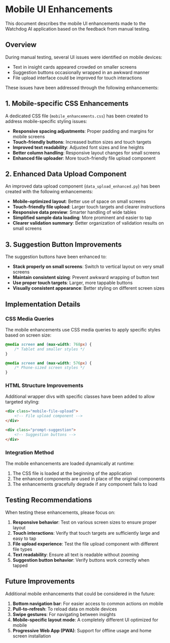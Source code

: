 # Mobile UI Enhancements

This document describes the mobile UI enhancements made to the Watchdog AI application based on the feedback from manual testing.

## Overview

During manual testing, several UI issues were identified on mobile devices:
- Text in insight cards appeared crowded on smaller screens
- Suggestion buttons occasionally wrapped in an awkward manner
- File upload interface could be improved for touch interactions

These issues have been addressed through the following enhancements:

## 1. Mobile-specific CSS Enhancements

A dedicated CSS file (`mobile_enhancements.css`) has been created to address mobile-specific styling issues:

- **Responsive spacing adjustments**: Proper padding and margins for mobile screens
- **Touch-friendly buttons**: Increased button sizes and touch targets
- **Improved text readability**: Adjusted font sizes and line heights
- **Better column handling**: Responsive layout changes for small screens
- **Enhanced file uploader**: More touch-friendly file upload component

## 2. Enhanced Data Upload Component

An improved data upload component (`data_upload_enhanced.py`) has been created with the following enhancements:

- **Mobile-optimized layout**: Better use of space on small screens
- **Touch-friendly file upload**: Larger touch targets and clearer instructions
- **Responsive data preview**: Smarter handling of wide tables
- **Simplified sample data loading**: More prominent and easier to tap
- **Clearer validation summary**: Better organization of validation results on small screens

## 3. Suggestion Button Improvements

The suggestion buttons have been enhanced to:

- **Stack properly on small screens**: Switch to vertical layout on very small screens
- **Maintain consistent sizing**: Prevent awkward wrapping of button text
- **Use proper touch targets**: Larger, more tappable buttons
- **Visually consistent appearance**: Better styling on different screen sizes

## Implementation Details

### CSS Media Queries

The mobile enhancements use CSS media queries to apply specific styles based on screen size:

```css
@media screen and (max-width: 768px) {
    /* Tablet and smaller styles */
}

@media screen and (max-width: 576px) {
    /* Phone-sized screen styles */
}
```

### HTML Structure Improvements

Additional wrapper divs with specific classes have been added to allow targeted styling:

```html
<div class="mobile-file-upload">
    <!-- File upload component -->
</div>

<div class="prompt-suggestion">
    <!-- Suggestion buttons -->
</div>
```

### Integration Method

The mobile enhancements are loaded dynamically at runtime:

1. The CSS file is loaded at the beginning of the application
2. The enhanced components are used in place of the original components
3. The enhancements gracefully degrade if any component fails to load

## Testing Recommendations

When testing these enhancements, please focus on:

1. **Responsive behavior**: Test on various screen sizes to ensure proper layout
2. **Touch interactions**: Verify that touch targets are sufficiently large and easy to tap
3. **File upload experience**: Test the file upload component with different file types
4. **Text readability**: Ensure all text is readable without zooming
5. **Suggestion button behavior**: Verify buttons work correctly when tapped

## Future Improvements

Additional mobile enhancements that could be considered in the future:

1. **Bottom navigation bar**: For easier access to common actions on mobile
2. **Pull-to-refresh**: To reload data on mobile devices
3. **Swipe gestures**: For navigating between insights
4. **Mobile-specific layout mode**: A completely different UI optimized for mobile
5. **Progressive Web App (PWA)**: Support for offline usage and home screen installation
